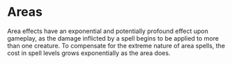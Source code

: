 # Areas

Area effects have an exponential and potentially profound effect upon gameplay, as the damage inflicted by a spell begins to be applied to more than one creature. To compensate for the extreme nature of area spells, the cost in spell levels grows exponentially as the area does.
